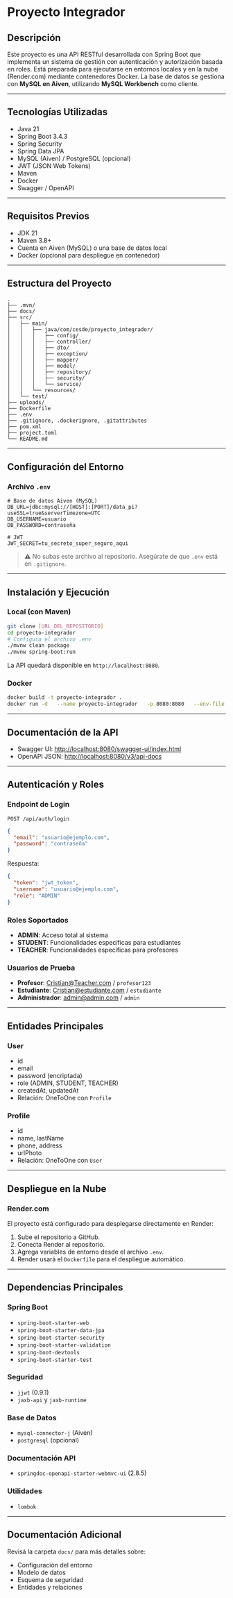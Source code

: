 
# Proyecto Integrador

## Descripción

Este proyecto es una API RESTful desarrollada con Spring Boot que implementa un sistema de gestión con autenticación y autorización basada en roles. Está preparada para ejecutarse en entornos locales y en la nube (Render.com) mediante contenedores Docker. La base de datos se gestiona con **MySQL en Aiven**, utilizando **MySQL Workbench** como cliente.

---

## Tecnologías Utilizadas

- Java 21  
- Spring Boot 3.4.3  
- Spring Security  
- Spring Data JPA  
- MySQL (Aiven) / PostgreSQL (opcional)  
- JWT (JSON Web Tokens)  
- Maven  
- Docker  
- Swagger / OpenAPI  

---

## Requisitos Previos

- JDK 21  
- Maven 3.8+  
- Cuenta en Aiven (MySQL) o una base de datos local  
- Docker (opcional para despliegue en contenedor)  

---

## Estructura del Proyecto

```
.
├── .mvn/
├── docs/
├── src/
│   ├── main/
│   │   ├── java/com/cesde/proyecto_integrador/
│   │   │   ├── config/
│   │   │   ├── controller/
│   │   │   ├── dto/
│   │   │   ├── exception/
│   │   │   ├── mapper/
│   │   │   ├── model/
│   │   │   ├── repository/
│   │   │   ├── security/
│   │   │   └── service/
│   │   └── resources/
│   └── test/
├── uploads/
├── Dockerfile
├── .env
├── .gitignore, .dockerignore, .gitattributes
├── pom.xml
├── project.toml
└── README.md
```

---

## Configuración del Entorno

### Archivo `.env`

```env
# Base de datos Aiven (MySQL)
DB_URL=jdbc:mysql://[HOST]:[PORT]/data_pi?useSSL=true&serverTimezone=UTC
DB_USERNAME=usuario
DB_PASSWORD=contraseña

# JWT
JWT_SECRET=tu_secreto_super_seguro_aqui
```

> ⚠️ No subas este archivo al repositorio. Asegúrate de que `.env` está en `.gitignore`.

---

## Instalación y Ejecución

### Local (con Maven)

```bash
git clone [URL_DEL_REPOSITORIO]
cd proyecto-integrador
# Configura el archivo .env
./mvnw clean package
./mvnw spring-boot:run
```

La API quedará disponible en `http://localhost:8080`.

### Docker

```bash
docker build -t proyecto-integrador .
docker run -d   --name proyecto-integrador   -p 8080:8080   --env-file .env   proyecto-integrador
```

---

## Documentación de la API

- Swagger UI: [http://localhost:8080/swagger-ui/index.html](http://localhost:8080/swagger-ui/index.html)  
- OpenAPI JSON: [http://localhost:8080/v3/api-docs](http://localhost:8080/v3/api-docs)

---

## Autenticación y Roles

### Endpoint de Login

`POST /api/auth/login`

```json
{
  "email": "usuario@ejemplo.com",
  "password": "contraseña"
}
```

Respuesta:

```json
{
  "token": "jwt_token",
  "username": "usuario@ejemplo.com",
  "role": "ADMIN"
}
```

### Roles Soportados

- **ADMIN**: Acceso total al sistema  
- **STUDENT**: Funcionalidades específicas para estudiantes  
- **TEACHER**: Funcionalidades específicas para profesores  

### Usuarios de Prueba

- **Profesor**: Cristian@Teacher.com / `profesor123`  
- **Estudiante**: Cristian@estudiante.com / `estudiante`  
- **Administrador**: admin@admin.com / `admin`  

---

## Entidades Principales

### User

- id  
- email  
- password (encriptada)  
- role (ADMIN, STUDENT, TEACHER)  
- createdAt, updatedAt  
- Relación: OneToOne con `Profile`

### Profile

- id  
- name, lastName  
- phone, address  
- urlPhoto  
- Relación: OneToOne con `User`

---

## Despliegue en la Nube

### Render.com

El proyecto está configurado para desplegarse directamente en Render:

1. Sube el repositorio a GitHub.
2. Conecta Render al repositorio.
3. Agrega variables de entorno desde el archivo `.env`.
4. Render usará el `Dockerfile` para el despliegue automático.

---

## Dependencias Principales

### Spring Boot

- `spring-boot-starter-web`
- `spring-boot-starter-data-jpa`
- `spring-boot-starter-security`
- `spring-boot-starter-validation`
- `spring-boot-devtools`
- `spring-boot-starter-test`

### Seguridad

- `jjwt` (0.9.1)  
- `jaxb-api` y `jaxb-runtime`

### Base de Datos

- `mysql-connector-j` (Aiven)  
- `postgresql` (opcional)

### Documentación API

- `springdoc-openapi-starter-webmvc-ui` (2.8.5)

### Utilidades

- `lombok`  

---

## Documentación Adicional

Revisá la carpeta `docs/` para más detalles sobre:

- Configuración del entorno  
- Modelo de datos  
- Esquema de seguridad  
- Entidades y relaciones  

